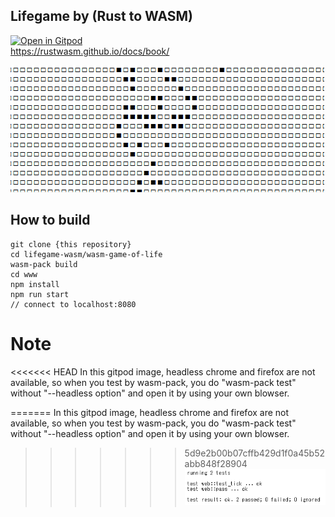 ## Lifegame by (Rust to WASM)

[![Open in Gitpod](https://gitpod.io/button/open-in-gitpod.svg)](https://gitpod.io/#https://github.com/yukarinoki/lifegame-wasm)  
https://rustwasm.github.io/docs/book/  

![demo](https://github.com/yukarinoki/lifegame-wasm/blob/master/lifegame.gif)

## How to build

```
git clone {this repository}  
cd lifegame-wasm/wasm-game-of-life  
wasm-pack build  
cd www  
npm install  
npm run start  
// connect to localhost:8080   
```


# Note
<<<<<<< HEAD
In this gitpod image, headless chrome and firefox are not available, so when you test by wasm-pack, you do "wasm-pack test" without "--headless option" and open it by using your own blowser.   
  
=======
In this gitpod image, headless chrome and firefox are not available, so when you test by wasm-pack, you do "wasm-pack test" without "--headless option" and open it by using your own blowser. 
>>>>>>> 5d9e2b00b07cffb429d1f0a45b52abb848f28904
![test_result](https://github.com/yukarinoki/lifegame-wasm/blob/master/image.png)
